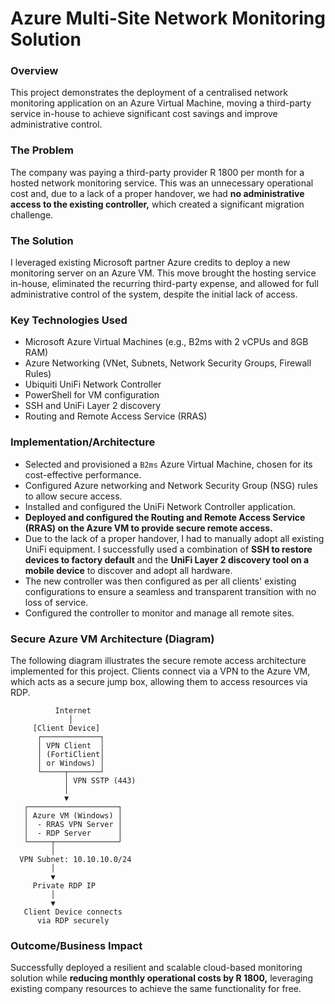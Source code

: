 # Azure Multi-Site Network Monitoring Solution

### Overview
This project demonstrates the deployment of a centralised network monitoring application on an Azure Virtual Machine, moving a third-party service in-house to achieve significant cost savings and improve administrative control.

### The Problem
The company was paying a third-party provider R 1800 per month for a hosted network monitoring service. This was an unnecessary operational cost and, due to a lack of a proper handover, we had **no administrative access to the existing controller,** which created a significant migration challenge.

### The Solution
I leveraged existing Microsoft partner Azure credits to deploy a new monitoring server on an Azure VM. This move brought the hosting service in-house, eliminated the recurring third-party expense, and allowed for full administrative control of the system, despite the initial lack of access.

### Key Technologies Used
- Microsoft Azure Virtual Machines (e.g., B2ms with 2 vCPUs and 8GB RAM)
- Azure Networking (VNet, Subnets, Network Security Groups, Firewall Rules)
- Ubiquiti UniFi Network Controller
- PowerShell for VM configuration
- SSH and UniFi Layer 2 discovery
- Routing and Remote Access Service (RRAS)

### Implementation/Architecture
- Selected and provisioned a `B2ms` Azure Virtual Machine, chosen for its cost-effective performance.
- Configured Azure networking and Network Security Group (NSG) rules to allow secure access.
- Installed and configured the UniFi Network Controller application.
- **Deployed and configured the Routing and Remote Access Service (RRAS) on the Azure VM to provide secure remote access.**
- Due to the lack of a proper handover, I had to manually adopt all existing UniFi equipment. I successfully used a combination of **SSH to restore devices to factory default** and the **UniFi Layer 2 discovery tool on a mobile device** to discover and adopt all hardware.
- The new controller was then configured as per all clients' existing configurations to ensure a seamless and transparent transition with no loss of service.
- Configured the controller to monitor and manage all remote sites.

### Secure Azure VM Architecture (Diagram)
The following diagram illustrates the secure remote access architecture implemented for this project. Clients connect via a VPN to the Azure VM, which acts as a secure jump box, allowing them to access resources via RDP.

              Internet
                 │
         [Client Device]
          ┌─────────────┐
          │ VPN Client  │
          │ (FortiClient│
          │ or Windows) │
          └─────┬───────┘
                │ VPN SSTP (443)
                │
                ▼
       ┌────────────────────┐
       │ Azure VM (Windows) │
       │  - RRAS VPN Server │
       │  - RDP Server      │
       └─────┬──────────────┘
             │
      VPN Subnet: 10.10.10.0/24
             │
             ▼
         Private RDP IP
             │
             ▼
       Client Device connects
          via RDP securely

### Outcome/Business Impact
Successfully deployed a resilient and scalable cloud-based monitoring solution while **reducing monthly operational costs by R 1800,** leveraging existing company resources to achieve the same functionality for free.
